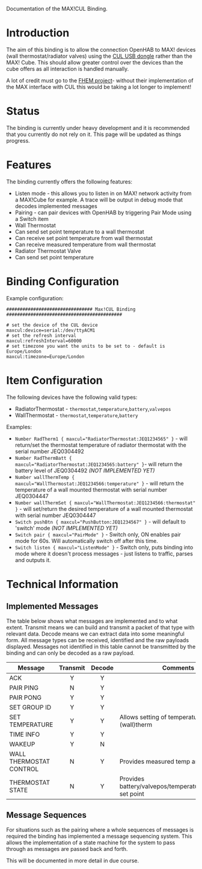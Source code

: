 Documentation of the MAX!CUL Binding.

# Introduction
The aim of this binding is to allow the connection OpenHAB to MAX! devices (wall thermostat/radiator valves) using the [CUL USB dongle](http://busware.de/tiki-index.php?page=CUL) rather than the MAX! Cube. This should allow greater control over the devices than the cube offers as all interaction is handled manually.

A lot of credit must go to the [FHEM project](http://fhem.de/fhem.html)- without their implementation of the MAX interface with CUL this would be taking a lot longer to implement!

# Status
The binding is currently under heavy development and it is recommended that you currently do not rely on it. This page will be updated as things progress.

# Features
The binding currently offers the following features:

* Listen mode - this allows you to listen in on MAX! network activity from a MAX!Cube for example. A trace will be output in debug mode that decodes implemented messages
* Pairing - can pair devices with OpenHAB by triggering Pair Mode using a Switch item
* Wall Thermostat
 * Can send set point temperature to a wall thermostat
 * Can receive set point temperature from wall thermostat
 * Can receive measured temperature from wall thermostat
* Radiator Thermostat Valve
 * Can send set point temperature

# Binding Configuration
Example configuration:

    ################################ Max!CUL Binding  ###########################################
    
    # set the device of the CUL device
    maxcul:device=serial:/dev/ttyACM1
    # set the refresh interval
    maxcul:refreshInterval=60000
    # set timezone you want the units to be set to - default is Europe/London
    maxcul:timezone=Europe/London


# Item Configuration

The following devices have the following valid types:
* RadiatorThermostat - `thermostat`,`temperature`,`battery`,`valvepos`
* WallThermostat - `thermostat`,`temperature`,`battery`

Examples:
* `Number RadTherm1 { maxcul="RadiatorThermostat:JEQ1234565" }` - will return/set the thermostat temperature of radiator thermostat with the serial number JEQ0304492
* `Number RadThermBatt { maxcul="RadiatorThermostat:JEQ1234565:battery" }`- will return the battery level of JEQ0304492 _(NOT IMPLEMENTED YET)_
* `Number wallThermTemp { maxcul="WallThermostat:JEQ1234566:temperature" }` - will return the temperature of a wall mounted thermostat with serial number JEQ0304447
* `Number wallThermSet { maxcul="WallThermostat:JEQ1234566:thermostat" }` - will set/return the desired temperature of a wall mounted thermostat with serial number JEQ0304447
* `Switch pushBtn { maxcul="PushButton:JEQ1234567" }` - will default to 'switch' mode _(NOT IMPLEMENTED YET)_
* `Switch pair { maxcul="PairMode" }` - Switch only, ON enables pair mode for 60s. Will automatically switch off after this time.
* `Switch listen { maxcul="ListenMode" }` - Switch only, puts binding into mode where it doesn't process messages - just listens to traffic, parses and outputs it.

# Technical Information

## Implemented Messages
The table below shows what messages are implemented and to what extent. Transmit means we can build and transmit a packet of that type with relevant data. Decode means we can extract data into some meaningful form. All message types can be received, identified and the raw payloads displayed. Messages not identified in this table cannot be transmitted by the binding and can only be decoded as a raw payload.

| Message               | Transmit | Decode           |Comments                                    |
|-----------------------|:--------:|:----------------:|--------------------------------------------|
|ACK                    | Y        | Y                |                                            |
|PAIR PING              | N        | Y                |                                            |
|PAIR PONG              | Y        | Y                |                                            |
|SET GROUP ID           | Y        | Y                |                                            |
|SET TEMPERATURE        | Y        | Y                | Allows setting of temperature of (wall)therm |
|TIME INFO              | Y        | Y                |                                            |
|WAKEUP                 | Y        | N                |                                            |
|WALL THERMOSTAT CONTROL| N        | Y                | Provides measured temp and set point       |
|THERMOSTAT STATE       | N        | Y                | Provides battery/valvepos/temperature/thermostat set point |

## Message Sequences
For situations such as the pairing where a whole sequences of messages is required the binding has implemented a message sequencing system. This allows the implementation of a state machine for the system to pass through as messages are passed back and forth.

This will be documented in more detail in due course.
